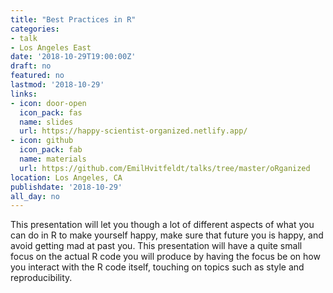 ```yaml
---
title: "Best Practices in R"
categories:
- talk
- Los Angeles East
date: '2018-10-29T19:00:00Z'
draft: no
featured: no
lastmod: '2018-10-29'
links:
- icon: door-open
  icon_pack: fas
  name: slides
  url: https://happy-scientist-organized.netlify.app/
- icon: github
  icon_pack: fab
  name: materials
  url: https://github.com/EmilHvitfeldt/talks/tree/master/oRganized
location: Los Angeles, CA
publishdate: '2018-10-29'
all_day: no
---
```


This presentation will let you though a lot of different aspects of what you can do in R to make yourself happy, make sure that future you is happy, and avoid getting mad at past you. This presentation will have a quite small focus on the actual R code you will produce by having the focus be on how you interact with the R code itself, touching on topics such as style and reproducibility.
